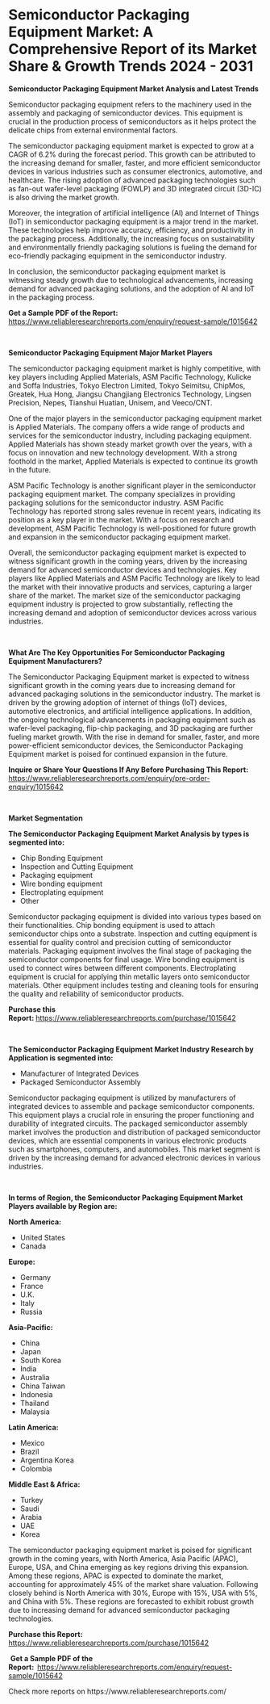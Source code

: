 <p><h1>Semiconductor Packaging Equipment Market: A Comprehensive Report of its Market Share & Growth Trends 2024 - 2031</h1></p><p><strong>Semiconductor Packaging Equipment Market Analysis and Latest Trends</strong></p>
<p><p>Semiconductor packaging equipment refers to the machinery used in the assembly and packaging of semiconductor devices. This equipment is crucial in the production process of semiconductors as it helps protect the delicate chips from external environmental factors.</p><p>The semiconductor packaging equipment market is expected to grow at a CAGR of 6.2% during the forecast period. This growth can be attributed to the increasing demand for smaller, faster, and more efficient semiconductor devices in various industries such as consumer electronics, automotive, and healthcare. The rising adoption of advanced packaging technologies such as fan-out wafer-level packaging (FOWLP) and 3D integrated circuit (3D-IC) is also driving the market growth.</p><p>Moreover, the integration of artificial intelligence (AI) and Internet of Things (IoT) in semiconductor packaging equipment is a major trend in the market. These technologies help improve accuracy, efficiency, and productivity in the packaging process. Additionally, the increasing focus on sustainability and environmentally friendly packaging solutions is fueling the demand for eco-friendly packaging equipment in the semiconductor industry.</p><p>In conclusion, the semiconductor packaging equipment market is witnessing steady growth due to technological advancements, increasing demand for advanced packaging solutions, and the adoption of AI and IoT in the packaging process.</p></p>
<p><strong>Get a Sample PDF of the Report:&nbsp;</strong> <a href="https://www.reliableresearchreports.com/enquiry/request-sample/1015642">https://www.reliableresearchreports.com/enquiry/request-sample/1015642</a></p>
<p>&nbsp;</p>
<p><strong>Semiconductor Packaging Equipment Major Market Players</strong></p>
<p><p>The semiconductor packaging equipment market is highly competitive, with key players including Applied Materials, ASM Pacific Technology, Kulicke and Soffa Industries, Tokyo Electron Limited, Tokyo Seimitsu, ChipMos, Greatek, Hua Hong, Jiangsu Changjiang Electronics Technology, Lingsen Precision, Nepes, Tianshui Huatian, Unisem, and Veeco/CNT.</p><p>One of the major players in the semiconductor packaging equipment market is Applied Materials. The company offers a wide range of products and services for the semiconductor industry, including packaging equipment. Applied Materials has shown steady market growth over the years, with a focus on innovation and new technology development. With a strong foothold in the market, Applied Materials is expected to continue its growth in the future.</p><p>ASM Pacific Technology is another significant player in the semiconductor packaging equipment market. The company specializes in providing packaging solutions for the semiconductor industry. ASM Pacific Technology has reported strong sales revenue in recent years, indicating its position as a key player in the market. With a focus on research and development, ASM Pacific Technology is well-positioned for future growth and expansion in the semiconductor packaging equipment market.</p><p>Overall, the semiconductor packaging equipment market is expected to witness significant growth in the coming years, driven by the increasing demand for advanced semiconductor devices and technologies. Key players like Applied Materials and ASM Pacific Technology are likely to lead the market with their innovative products and services, capturing a larger share of the market. The market size of the semiconductor packaging equipment industry is projected to grow substantially, reflecting the increasing demand and adoption of semiconductor devices across various industries.</p></p>
<p>&nbsp;</p>
<p><strong>What Are The Key Opportunities For Semiconductor Packaging Equipment Manufacturers?</strong></p>
<p><p>The Semiconductor Packaging Equipment market is expected to witness significant growth in the coming years due to increasing demand for advanced packaging solutions in the semiconductor industry. The market is driven by the growing adoption of internet of things (IoT) devices, automotive electronics, and artificial intelligence applications. In addition, the ongoing technological advancements in packaging equipment such as wafer-level packaging, flip-chip packaging, and 3D packaging are further fueling market growth. With the rise in demand for smaller, faster, and more power-efficient semiconductor devices, the Semiconductor Packaging Equipment market is poised for continued expansion in the future.</p></p>
<p><strong>Inquire or Share Your Questions If Any Before Purchasing This Report:</strong> <a href="https://www.reliableresearchreports.com/enquiry/pre-order-enquiry/1015642">https://www.reliableresearchreports.com/enquiry/pre-order-enquiry/1015642</a></p>
<p>&nbsp;</p>
<p><strong>Market Segmentation</strong></p>
<p><strong>The Semiconductor Packaging Equipment Market Analysis by types is segmented into:</strong></p>
<p><ul><li>Chip Bonding Equipment</li><li>Inspection and Cutting Equipment</li><li>Packaging equipment</li><li>Wire bonding equipment</li><li>Electroplating equipment</li><li>Other</li></ul></p>
<p><p>Semiconductor packaging equipment is divided into various types based on their functionalities. Chip bonding equipment is used to attach semiconductor chips onto a substrate. Inspection and cutting equipment is essential for quality control and precision cutting of semiconductor materials. Packaging equipment involves the final stage of packaging the semiconductor components for final usage. Wire bonding equipment is used to connect wires between different components. Electroplating equipment is crucial for applying thin metallic layers onto semiconductor materials. Other equipment includes testing and cleaning tools for ensuring the quality and reliability of semiconductor products.</p></p>
<p><strong>Purchase this Report:&nbsp;</strong><a href="https://www.reliableresearchreports.com/purchase/1015642">https://www.reliableresearchreports.com/purchase/1015642</a></p>
<p>&nbsp;</p>
<p><strong>The Semiconductor Packaging Equipment Market Industry Research by Application is segmented into:</strong></p>
<p><ul><li>Manufacturer of Integrated Devices</li><li>Packaged Semiconductor Assembly</li></ul></p>
<p><p>Semiconductor packaging equipment is utilized by manufacturers of integrated devices to assemble and package semiconductor components. This equipment plays a crucial role in ensuring the proper functioning and durability of integrated circuits. The packaged semiconductor assembly market involves the production and distribution of packaged semiconductor devices, which are essential components in various electronic products such as smartphones, computers, and automobiles. This market segment is driven by the increasing demand for advanced electronic devices in various industries.</p></p>
<p>&nbsp;</p>
<p><strong>In terms of Region, the Semiconductor Packaging Equipment Market Players available by Region are:</strong></p>
<p>
    <p> <strong> North America: </strong>
        <ul>
            <li>United States</li>
            <li>Canada</li>
        </ul>
        </p> 
    <p> <strong> Europe: </strong>
        <ul>
            <li>Germany</li>
            <li>France</li>
            <li>U.K.</li>
            <li>Italy</li>
            <li>Russia</li>
        </ul>
        </p> 
    <p> <strong> Asia-Pacific: </strong>
        <ul>
            <li>China</li>
            <li>Japan</li>
            <li>South Korea</li>
            <li>India</li>
            <li>Australia</li>
            <li>China Taiwan</li>
            <li>Indonesia</li>
            <li>Thailand</li>
            <li>Malaysia</li>
        </ul>
        </p> 
    <p> <strong> Latin America: </strong>
        <ul>
            <li>Mexico</li>
            <li>Brazil</li>
            <li>Argentina Korea</li>
            <li>Colombia</li>
        </ul>
        </p> 
    <p> <strong> Middle East & Africa: </strong>
        <ul>
            <li>Turkey</li>
            <li>Saudi</li>
            <li>Arabia</li>
            <li>UAE</li>
            <li>Korea</li>
        </ul>
    </p>
    </p>
<p><p>The semiconductor packaging equipment market is poised for significant growth in the coming years, with North America, Asia Pacific (APAC), Europe, USA, and China emerging as key regions driving this expansion. Among these regions, APAC is expected to dominate the market, accounting for approximately 45% of the market share valuation. Following closely behind is North America with 30%, Europe with 15%, USA with 5%, and China with 5%. These regions are forecasted to exhibit robust growth due to increasing demand for advanced semiconductor packaging technologies.</p></p>
<p><strong>Purchase this Report: </strong><a href="https://www.reliableresearchreports.com/purchase/1015642">https://www.reliableresearchreports.com/purchase/1015642</a></p>
<p>&nbsp;<strong>Get a Sample PDF of the Report:&nbsp;&nbsp;</strong><a href="https://www.reliableresearchreports.com/enquiry/request-sample/1015642">https://www.reliableresearchreports.com/enquiry/request-sample/1015642</a></p>
<p><strong></strong></p>
<p>Check more reports on https://www.reliableresearchreports.com/</p>